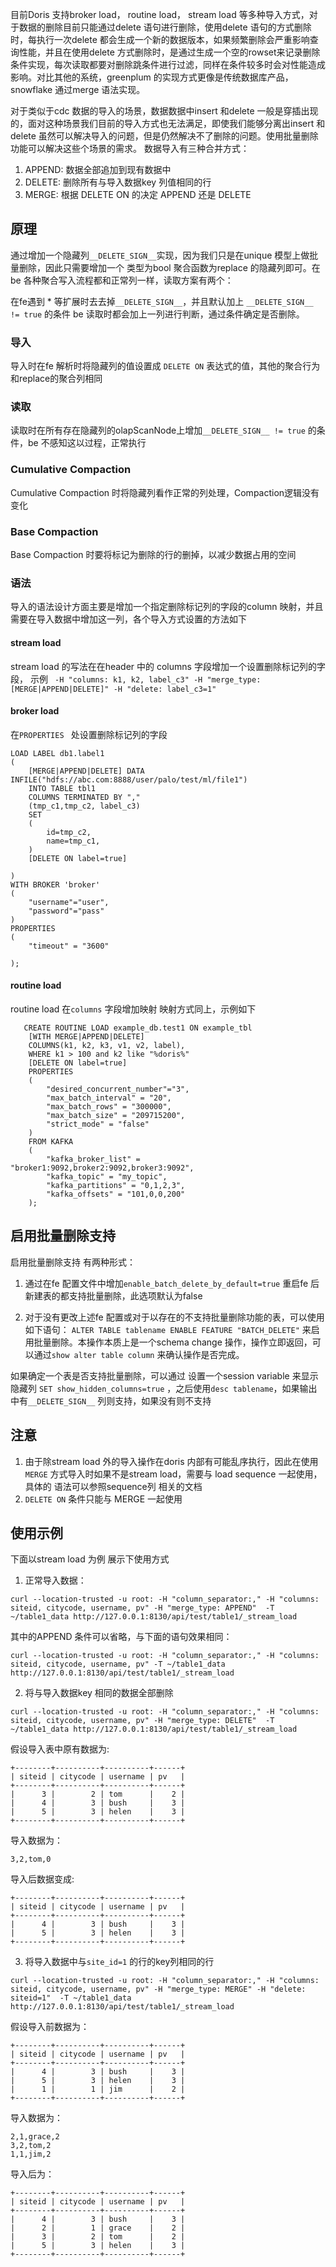 目前Doris 支持broker load， routine load， stream load 等多种导入方式，对于数据的删除目前只能通过delete 语句进行删除，使用delete 语句的方式删除时，每执行一次delete 都会生成一个新的数据版本，如果频繁删除会严重影响查询性能，并且在使用delete 方式删除时，是通过生成一个空的rowset来记录删除条件实现，每次读取都要对删除跳条件进行过滤，同样在条件较多时会对性能造成影响。对比其他的系统，greenplum 的实现方式更像是传统数据库产品，snowflake 通过merge 语法实现。

对于类似于cdc 数据的导入的场景，数据数据中insert 和delete 一般是穿插出现的，面对这种场景我们目前的导入方式也无法满足，即使我们能够分离出insert 和delete 虽然可以解决导入的问题，但是仍然解决不了删除的问题。使用批量删除功能可以解决这些个场景的需求。
数据导入有三种合并方式：
1. APPEND: 数据全部追加到现有数据中
2. DELETE: 删除所有与导入数据key 列值相同的行
3. MERGE: 根据 DELETE ON 的决定 APPEND 还是 DELETE

## 原理
通过增加一个隐藏列`__DELETE_SIGN__`实现，因为我们只是在unique 模型上做批量删除，因此只需要增加一个 类型为bool 聚合函数为replace 的隐藏列即可。在be 各种聚合写入流程都和正常列一样，读取方案有两个：

在fe遇到 * 等扩展时去去掉`__DELETE_SIGN__`，并且默认加上 `__DELETE_SIGN__ != true` 的条件
be 读取时都会加上一列进行判断，通过条件确定是否删除。

### 导入

导入时在fe 解析时将隐藏列的值设置成 `DELETE ON` 表达式的值，其他的聚合行为和replace的聚合列相同

### 读取

读取时在所有存在隐藏列的olapScanNode上增加`__DELETE_SIGN__ != true` 的条件，be 不感知这以过程，正常执行

### Cumulative Compaction

Cumulative Compaction 时将隐藏列看作正常的列处理，Compaction逻辑没有变化

### Base Compaction

Base Compaction 时要将标记为删除的行的删掉，以减少数据占用的空间

### 语法
导入的语法设计方面主要是增加一个指定删除标记列的字段的column 映射，并且需要在导入数据中增加这一列，各个导入方式设置的方法如下

#### stream load

stream load 的写法在在header 中的 columns  字段增加一个设置删除标记列的字段， 示例
` -H "columns: k1, k2, label_c3" -H "merge_type: [MERGE|APPEND|DELETE]" -H "delete: label_c3=1"`

#### broker load

在`PROPERTIES ` 处设置删除标记列的字段

```
LOAD LABEL db1.label1
(
    [MERGE|APPEND|DELETE] DATA INFILE("hdfs://abc.com:8888/user/palo/test/ml/file1")
    INTO TABLE tbl1
    COLUMNS TERMINATED BY ","
    (tmp_c1,tmp_c2, label_c3)
    SET
    (
        id=tmp_c2,
        name=tmp_c1,
    )
    [DELETE ON label=true]

)
WITH BROKER 'broker'
(
    "username"="user",
    "password"="pass"
)
PROPERTIES
(
    "timeout" = "3600"
    
);

```

#### routine load

routine load 在`columns` 字段增加映射 映射方式同上，示例如下

```
   CREATE ROUTINE LOAD example_db.test1 ON example_tbl 
    [WITH MERGE|APPEND|DELETE]
    COLUMNS(k1, k2, k3, v1, v2, label),
    WHERE k1 > 100 and k2 like "%doris%"
    [DELETE ON label=true]
    PROPERTIES
    (
        "desired_concurrent_number"="3",
        "max_batch_interval" = "20",
        "max_batch_rows" = "300000",
        "max_batch_size" = "209715200",
        "strict_mode" = "false"
    )
    FROM KAFKA
    (
        "kafka_broker_list" = "broker1:9092,broker2:9092,broker3:9092",
        "kafka_topic" = "my_topic",
        "kafka_partitions" = "0,1,2,3",
        "kafka_offsets" = "101,0,0,200"
    );
```

## 启用批量删除支持
启用批量删除支持 有两种形式：
1. 通过在fe 配置文件中增加`enable_batch_delete_by_default=true` 重启fe 后新建表的都支持批量删除，此选项默认为false

2. 对于没有更改上述fe 配置或对于以存在的不支持批量删除功能的表，可以使用如下语句：
`ALTER TABLE tablename ENABLE FEATURE "BATCH_DELETE"` 来启用批量删除。本操作本质上是一个schema change 操作，操作立即返回，可以通过`show alter table column` 来确认操作是否完成。

如果确定一个表是否支持批量删除，可以通过 设置一个session variable 来显示隐藏列 `SET show_hidden_columns=true` ，之后使用`desc tablename`，如果输出中有`__DELETE_SIGN__` 列则支持，如果没有则不支持

## 注意
1. 由于除stream load 外的导入操作在doris 内部有可能乱序执行，因此在使用`MERGE` 方式导入时如果不是stream load，需要与 load sequence 一起使用，具体的 语法可以参照sequence列 相关的文档 
2. `DELETE ON` 条件只能与 MERGE 一起使用

## 使用示例
下面以stream load 为例 展示下使用方式
1. 正常导入数据：
```
curl --location-trusted -u root: -H "column_separator:," -H "columns: siteid, citycode, username, pv" -H "merge_type: APPEND"  -T ~/table1_data http://127.0.0.1:8130/api/test/table1/_stream_load
```
其中的APPEND 条件可以省略，与下面的语句效果相同：
```
curl --location-trusted -u root: -H "column_separator:," -H "columns: siteid, citycode, username, pv" -T ~/table1_data http://127.0.0.1:8130/api/test/table1/_stream_load
```
2. 将与导入数据key 相同的数据全部删除
```
curl --location-trusted -u root: -H "column_separator:," -H "columns: siteid, citycode, username, pv" -H "merge_type: DELETE"  -T ~/table1_data http://127.0.0.1:8130/api/test/table1/_stream_load
```
假设导入表中原有数据为:
```
+--------+----------+----------+------+
| siteid | citycode | username | pv   |
+--------+----------+----------+------+
|      3 |        2 | tom      |    2 |
|      4 |        3 | bush     |    3 |
|      5 |        3 | helen    |    3 |
+--------+----------+----------+------+
```
导入数据为：
```
3,2,tom,0
``` 
导入后数据变成:
```
+--------+----------+----------+------+
| siteid | citycode | username | pv   |
+--------+----------+----------+------+
|      4 |        3 | bush     |    3 |
|      5 |        3 | helen    |    3 |
+--------+----------+----------+------+
```
3. 将导入数据中与`site_id=1` 的行的key列相同的行
```
curl --location-trusted -u root: -H "column_separator:," -H "columns: siteid, citycode, username, pv" -H "merge_type: MERGE" -H "delete: siteid=1"  -T ~/table1_data http://127.0.0.1:8130/api/test/table1/_stream_load
```
假设导入前数据为：
```
+--------+----------+----------+------+
| siteid | citycode | username | pv   |
+--------+----------+----------+------+
|      4 |        3 | bush     |    3 |
|      5 |        3 | helen    |    3 |
|      1 |        1 | jim      |    2 |
+--------+----------+----------+------+
```
 导入数据为：
```
2,1,grace,2
3,2,tom,2
1,1,jim,2
```
导入后为：
```
+--------+----------+----------+------+
| siteid | citycode | username | pv   |
+--------+----------+----------+------+
|      4 |        3 | bush     |    3 |
|      2 |        1 | grace    |    2 |
|      3 |        2 | tom      |    2 |
|      5 |        3 | helen    |    3 |
+--------+----------+----------+------+
```
